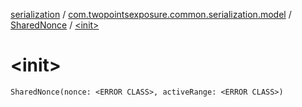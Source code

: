 [serialization](../../index.md) / [com.twopointsexposure.common.serialization.model](../index.md) / [SharedNonce](index.md) / [&lt;init&gt;](./-init-.md)

# &lt;init&gt;

`SharedNonce(nonce: <ERROR CLASS>, activeRange: <ERROR CLASS>)`